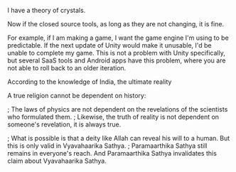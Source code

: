 I have a theory of crystals.


Now if the closed source tools, as long as they are not changing, it is fine.

For example, if I am making a game, I want the game engine I'm using to be predictable. If the next update of Unity would make it unusable, I'd be unable to complete my game. This is not a problem with Unity specifically, but several SaaS tools and Android apps have this problem, where you are not able to roll back to an older iteration.

According to the knowledge of India, the ultimate reality




A true religion cannot be dependent on history:

; The laws of physics are not dependent on the revelations of the scientists who formulated them.
; Likewise, the truth of reality is not dependent on someone's revelation, it is always true.

; What is possible is that a deity like Allah can reveal his will to a human. But this is only valid in Vyavahaarika Sathya.
; Paramaarthika Sathya still remains in everyone's reach. And Paramaarthika Sathya invalidates this claim about Vyavahaarika Sathya.